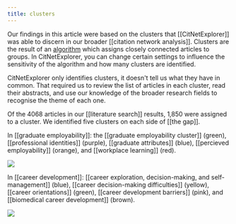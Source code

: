 ```yaml
---
title: clusters
---
```

Our findings in this article were based on the clusters that [[CitNetExplorer]] was able to discern in our broader [[citation network analysis]]. Clusters are the result of an [algorithm](https://link.springer.com/article/10.1007%2Fs11192-017-2300-7) which  assigns closely connected articles to groups. In CitNetExplorer, you can change certain settings to influence the sensitivity of the algorithm and how many clusters are identified. 

CitNetExplorer only identifies clusters, it doesn't tell us what they have in common. That required us to review the list of articles in each cluster, read their abstracts, and use our knowledge of the broader research fields to recognise the theme of each one. 

Of the 4068 articles in our [[literature search]] results,  1,850 were assigned to a cluster. We identified five clusters on each side of [[the gap]]. 

In [[graduate employability]]: the [[graduate employability cluster]] (green), [[professional identities]] (purple), [[graduate attributes]] (blue), [[percieved employability]] (orange), and [[workplace learning]] (red).

![](https://unruffled-ptolemy-28c954.netlify.app/assets/fig2.jpg)

In [[career development]]:  [[career exploration, decision-making, and self-management]] (blue), [[career decision-making difficulties]] (yellow), [[career orientations]] (green), [[career development barriers]] (pink), and [[biomedical career development]] (brown). 

![](https://unruffled-ptolemy-28c954.netlify.app/assets/fig3.jpg)

